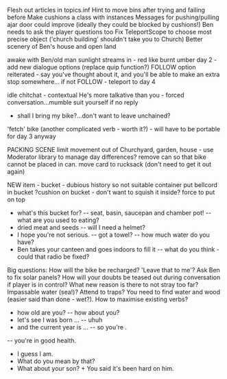 Flesh out articles in topics.inf
Hint to move bins after trying and failing before
Make cushions a class with instances
Messages for pushing/pulling ajar door could improve (ideally they could be blocked by cushions!)
Ben needs to ask the player questions too
Fix TeleportScope to choose most precise object ('church building' shouldn't take you to Church)
Better scenery of Ben's house and open land

awake with Ben/old man
sunlight streams in - red like burnt umber
day 2 - add new dialogue options (replace quip function?)
FOLLOW option reiterated - say you've thought about it, and you'll be able to make an extra stop somewhere...
if not FOLLOW - teleport to day 4

idle chitchat - contextual 
He's more talkative than you - forced conversation...mumble suit yourself if no reply
- shall I bring my bike?...don't want to leave unchained?

'fetch' bike (another complicated verb - worth it?) - will have to be portable for day 3 anyway

PACKING SCENE limit movement out of Churchyard, garden, house - use Moderator library to manage day differences?
remove can so that bike cannot be placed in can. move card to rucksack (don't need to get it out again)

NEW item - bucket - dubious history so not suitable container put bellcord in bucket
?cushion on bucket - don't want to squish it inside? force to put on top
- what's this bucket for?
-- seat, basin, saucepan and chamber pot!
-- what are you used to eating?
- dried meat and seeds
-- will I need a helmet?
- I hope you're not serious.
-- got a towel?
-- how much water do you have?
- Ben takes your canteen and goes indoors to fill it
-- what do you think - could that radio be fixed?

Big questions:
How will the bike be recharged? 'Leave that to me'? Ask Ben to fix solar panels?
How will your doubts be teased out during conversation if player is in control?
What new reason is there to not stray too far? Impassable water (sea!)? Attend to traps?
You need to find water and wood (easier said than done - wet?). How to maximise existing verbs?

- how old are you?
-- how about you?
- let's see I was born ...
-- uhuh
- and the current year is ...
-- so you're .

-- you're in good health.
- I guess I am.
- What do you mean by that?
- What about your son? + You said it's been hard on him.
